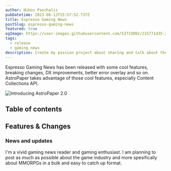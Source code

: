 ```yaml
---
author: Nikos Paschalis
pubDatetime: 2023-06-13T15:57:52.737Z
title: Espresso Gaming News
postSlug: espresso-gaming-news
featured: true
ogImage: https://user-images.githubusercontent.com/53733092/215771435-25408246-2309-4f8b-a781-1f3d93bdf0ec.png
tags:
  - release
  - gaming news
description: Create my passion project about sharing and talk about the game industry.
---
```


Espresso Gaming News has been released with some cool features, breaking changes, DX improvements, better error overlay and so on. AstroPaper takes advantage of those cool features, especially Content Collections API.

<!-- ![Introducing AstroPaper 2.0](https://user-images.githubusercontent.com/53733092/215683840-dc2502f5-8c5a-44f0-a26c-4e7180455056.png) -->

![Introducing AstroPaper 2.0](https://images.unsplash.com/photo-1636489951222-2af65c1d9ae3?ixlib=rb-4.0.3&ixid=M3wxMjA3fDB8MHxwaG90by1wYWdlfHx8fGVufDB8fHx8fA%3D%3D&auto=format&fit=crop&w=1472&q=80)

## Table of contents

## Features & Changes

### News and updates

I'm a vivid gaming news reader and gaming enthusiast. I am planning to post as much as possible about the game industry and more spesifically about MMORPGs in a bulk and easy to catch up format.
